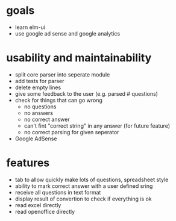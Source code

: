 # goals
 - learn elm-ui
 - use google ad sense and google analytics

# usability and maintainability
 - split core parser into seperate module
 - add tests for parser
 - delete empty lines
 - give some feedback to the user (e.g. parsed # questions)
 - check for things that can go wrong
   - no questions
   - no answers
   - no correct answer
   - can't fint "correct string" in any answer (for future feature)
   - no correct parsing for given seperator
 - Google AdSense

# features
 - tab to allow quickly make lots of questions, spreadsheet style
 - ability to mark correct answer with a user defined sring
 - receive all questions in text format
 - display result of convertion to check if everything is ok
 - read excel directly
 - read openoffice directly


